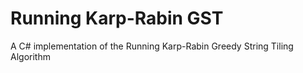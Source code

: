 # Running Karp-Rabin GST
A C# implementation of the Running Karp-Rabin Greedy String Tiling Algorithm
